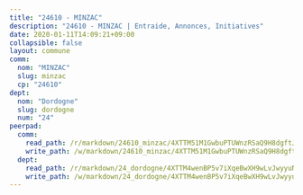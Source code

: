 ```yaml
---
title: "24610 - MINZAC"
description: "24610 - MINZAC | Entraide, Annonces, Initiatives"
date: 2020-01-11T14:09:21+09:00
collapsible: false
layout: commune
comm:
  nom: "MINZAC"
  slug: minzac
  cp: "24610"
dept:
  nom: "Dordogne"
  slug: dordogne
  num: "24"
peerpad:
  comm:
    read_path: /r/markdown/24610_minzac/4XTTM51M1GwbuPTUWnzRSaQ9H8dgftJcjMT8QrbzP9yfXLBW7
    write_path: /w/markdown/24610_minzac/4XTTM51M1GwbuPTUWnzRSaQ9H8dgftJcjMT8QrbzP9yfXLBW7-K3TgUhZ7dNjDPYKXbAyZ2jK77AMNfhCz6TGEpAufQeJc6QmJdPMvufHJxniNqRcfKviQEgQC3WtHsbe5gZCY39XDU7BJ3nYWJQAvtt8BTCE4vt84RaH7hjvuBQQcHTSWuUVZ73mh
  dept:
    read_path: /r/markdown/24_dordogne/4XTTM4wenBP5v7iXqeBwXH9wLvJwyyuNKzLxRyGzSZXmCuzgg
    write_path: /w/markdown/24_dordogne/4XTTM4wenBP5v7iXqeBwXH9wLvJwyyuNKzLxRyGzSZXmCuzgg-K3TgUusQQUSAmJPXozCTSBeqjqksxkVWGVxtHwEFrs5RuocQr8weKG2oQg7MVeg2F9Hhv7ggtBiBU8D9pdXEPa9M67VU3BzgAG9BCtQw3VY3Xcxk2YSegk3iUXMkpicGxxJr7mWp
---
```


